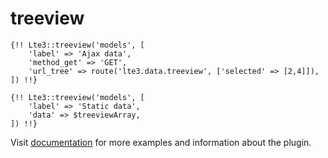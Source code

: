 # treeview

```
{!! Lte3::treeview('models', [
    'label' => 'Ajax data',
    'method_get' => 'GET',
    'url_tree' => route('lte3.data.treeview', ['selected' => [2,4]]),
]) !!}
```

```
{!! Lte3::treeview('models', [
    'label' => 'Static data',
    'data' => $treeviewArray,
]) !!}
```

Visit <a href="https://github.com/fomvasss/laravel-simple-taxonomy" target="_blank">documentation</a>
for more examples and information about the plugin.
